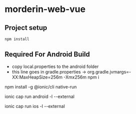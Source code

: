 # morderin-web-vue

## Project setup
```
npm install

```
## Required For Android Build
- copy local.properties to the android folder
- this line goes in gradle.properties -> org.gradle.jvmargs=-XX\:MaxHeapSize\=256m -Xmx256m
npm i

npm install -g @ionic/cli native-run

ionic cap run android -l --external

ionic cap run ios -l --external
